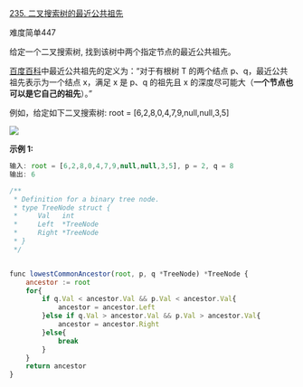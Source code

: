[235. 二叉搜索树的最近公共祖先](https://leetcode-cn.com/problems/lowest-common-ancestor-of-a-binary-search-tree/)

难度简单447

给定一个二叉搜索树, 找到该树中两个指定节点的最近公共祖先。

[百度百科](https://baike.baidu.com/item/%E6%9C%80%E8%BF%91%E5%85%AC%E5%85%B1%E7%A5%96%E5%85%88/8918834?fr=aladdin)中最近公共祖先的定义为：“对于有根树 T 的两个结点 p、q，最近公共祖先表示为一个结点 x，满足 x 是 p、q 的祖先且 x 的深度尽可能大（**一个节点也可以是它自己的祖先**）。”

例如，给定如下二叉搜索树: root = [6,2,8,0,4,7,9,null,null,3,5]

![](file:///Users/bellick/Documents/.FocusNote/assets/935e8962-1845-45e5-878d-8d7c76e7dfaa.png?t=1602586595050)

**示例 1:**

```javascript
输入: root = [6,2,8,0,4,7,9,null,null,3,5], p = 2, q = 8
输出: 6 
```

```javascript
/**
 * Definition for a binary tree node.
 * type TreeNode struct {
 *     Val   int
 *     Left  *TreeNode
 *     Right *TreeNode
 * }
 */


func lowestCommonAncestor(root, p, q *TreeNode) *TreeNode {
	ancestor := root
    for{
        if q.Val < ancestor.Val && p.Val < ancestor.Val{
            ancestor = ancestor.Left
        }else if q.Val > ancestor.Val && p.Val > ancestor.Val{
            ancestor = ancestor.Right
        }else{
            break
        }
    }
    return ancestor
}
```